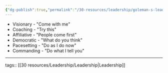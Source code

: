```yaml
---
{"dg-publish":true,"permalink":"/30-resources/leadership/goleman-s-leadership-styles/","dgHomeLink":true,"dgPassFrontmatter":false}
---
```


  - Visionary - "Come with me"
  - Coaching - "Try this"
  - Affiliative - "People come first"
  - Democratic - "What do you think"
  - Pacesetting - "Do as I do now"
  - Commanding - "Do what I tell you"

---
tags:: [[30 resources/Leadership/Leadership|Leadership]]